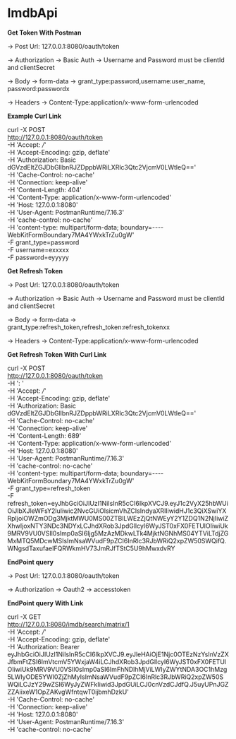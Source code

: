# ImdbApi

**Get Token With Postman**

-> Post Url: 127.0.0.1:8080/oauth/token

-> Authorization -> Basic Auth -> Username and Password must be clientId and clientSecret

-> Body -> form-data -> grant_type:password,username:user_name, password:passwordx

-> Headers -> Content-Type:application/x-www-form-urlencoded

**Example Curl Link**

curl -X POST \
  http://127.0.0.1:8080/oauth/token \
  -H 'Accept: */*' \
  -H 'Accept-Encoding: gzip, deflate' \
  -H 'Authorization: Basic dGVzdEltZGJDbGllbnRJZDppbWRiLXRlc3Qtc2VjcmV0LWtleQ==' \
  -H 'Cache-Control: no-cache' \
  -H 'Connection: keep-alive' \
  -H 'Content-Length: 404' \
  -H 'Content-Type: application/x-www-form-urlencoded' \
  -H 'Host: 127.0.0.1:8080' \
  -H 'User-Agent: PostmanRuntime/7.16.3' \
  -H 'cache-control: no-cache' \
  -H 'content-type: multipart/form-data; boundary=----WebKitFormBoundary7MA4YWxkTrZu0gW' \
  -F grant_type=password \
  -F username=exxxxx \
  -F password=eyyyyy


**Get Refresh Token**

-> Post Url: 127.0.0.1:8080/oauth/token

-> Authorization -> Basic Auth -> Username and Password must be clientId and clientSecret

-> Body -> form-data -> grant_type:refresh_token,refresh_token:refresh_tokenxx

-> Headers -> Content-Type:application/x-www-form-urlencoded

**Get Refresh Token With Curl Link**

curl -X POST \
  http://127.0.0.1:8080/oauth/token \
  -H ': ' \
  -H 'Accept: */*' \
  -H 'Accept-Encoding: gzip, deflate' \
  -H 'Authorization: Basic dGVzdEltZGJDbGllbnRJZDppbWRiLXRlc3Qtc2VjcmV0LWtleQ==' \
  -H 'Cache-Control: no-cache' \
  -H 'Connection: keep-alive' \
  -H 'Content-Length: 689' \
  -H 'Content-Type: application/x-www-form-urlencoded' \
  -H 'Host: 127.0.0.1:8080' \
  -H 'User-Agent: PostmanRuntime/7.16.3' \
  -H 'cache-control: no-cache' \
  -H 'content-type: multipart/form-data; boundary=----WebKitFormBoundary7MA4YWxkTrZu0gW' \
  -F grant_type=refresh_token \
  -F refresh_token=eyJhbGciOiJIUzI1NiIsInR5cCI6IkpXVCJ9.eyJ1c2VyX25hbWUiOiJlbXJleWFsY2luIiwic2NvcGUiOlsicmVhZCIsIndyaXRlIiwidHJ1c3QiXSwiYXRpIjoiOWZmODg3MjktMWU0MS00ZTBlLWEzZjQtNWEyY2Y1ZDQ1N2NjIiwiZXhwIjoxNTY3NDc3NDYxLCJhdXRob3JpdGllcyI6WyJST0xFX0FETUlOIiwiUk9MRV9VU0VSIl0sImp0aSI6Ijg5MzAzMDkwLTk4MjktNGNhMS04YTViLTdjZGMxMTQ5MDcwMSIsImNsaWVudF9pZCI6InRlc3RJbWRiQ2xpZW50SWQifQ.WNgsdTaxufaeIFQRWkmHV73JmRJfTStC5U9hMwxdvRY


**EndPoint query**

-> Post Url: 127.0.0.1:8080/oauth/token

-> Authorization -> Oauth2 -> accesstoken

**EndPoint query With Link**

curl -X GET \
  http://127.0.0.1:8080/imdb/search/matrix/1 \
  -H 'Accept: */*' \
  -H 'Accept-Encoding: gzip, deflate' \
  -H 'Authorization: Bearer eyJhbGciOiJIUzI1NiIsInR5cCI6IkpXVCJ9.eyJleHAiOjE1Njc0OTEzNzYsInVzZXJfbmFtZSI6ImVtcmV5YWxjaW4iLCJhdXRob3JpdGllcyI6WyJST0xFX0FETUlOIiwiUk9MRV9VU0VSIl0sImp0aSI6ImFhNDlhMjViLWIyZWYtNDA3OC1hMzg5LWIyODE5YWI0ZjZhMyIsImNsaWVudF9pZCI6InRlc3RJbWRiQ2xpZW50SWQiLCJzY29wZSI6WyJyZWFkIiwid3JpdGUiLCJ0cnVzdCJdfQ.J5uyUPnJGZZZAiixeW1OpZAKvgWfntqwT0ijbmhDzkU' \
  -H 'Cache-Control: no-cache' \
  -H 'Connection: keep-alive' \
  -H 'Host: 127.0.0.1:8080' \
  -H 'User-Agent: PostmanRuntime/7.16.3' \
  -H 'cache-control: no-cache'
  
  